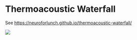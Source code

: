 # Thermoacoustic Waterfall


See https://neuroforlunch.github.io/thermoacoustic-waterfall/


![](https://neuroforlunch.github.io/thermoacoustic-waterfall/audio_data_channels.gif)
